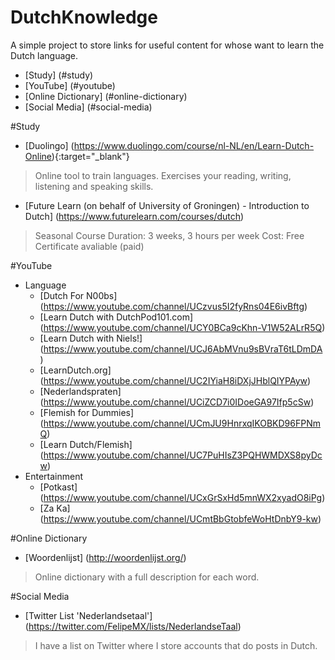 # DutchKnowledge

A simple project to store links for useful content for whose want to learn the Dutch language.

<!-- toc -->
* [Study] (#study)
* [YouTube] (#youtube)
* [Online Dictionary] (#online-dictionary)
* [Social Media] (#social-media)
<!-- toc stop -->

#Study
* [Duolingo] (https://www.duolingo.com/course/nl-NL/en/Learn-Dutch-Online){:target="_blank"}
> Online tool to train languages. Exercises your reading, writing, listening and speaking skills.

* [Future Learn (on behalf of University of Groningen) - Introduction to Dutch] (https://www.futurelearn.com/courses/dutch)
> Seasonal Course
> Duration: 3 weeks, 3 hours per week
> Cost: Free
> Certificate avaliable (paid)

#YouTube
* Language
  * [Dutch For N00bs] (https://www.youtube.com/channel/UCzvus5I2fyRns04E6ivBftg)
  * [Learn Dutch with DutchPod101.com] (https://www.youtube.com/channel/UCY0BCa9cKhn-V1W52ALrR5Q)
  * [Learn Dutch with Niels!] (https://www.youtube.com/channel/UCJ6AbMVnu9sBVraT6tLDmDA)
  * [LearnDutch.org] (https://www.youtube.com/channel/UC2IYiaH8iDXjJHblQIYPAyw)
  * [Nederlandspraten] (https://www.youtube.com/channel/UCiZCD7i0IDoeGA97Ifp5cSw)
  * [Flemish for Dummies] (https://www.youtube.com/channel/UCmJU9HnrxqIKOBKD96FPNmQ)
  * [Learn Dutch/Flemish] (https://www.youtube.com/channel/UC7PuHIsZ3PQHWMDXS8pyDcw)
* Entertainment
  * [Potkast] (https://www.youtube.com/channel/UCxGrSxHd5mnWX2xyadO8iPg)
  * [Za Ka] (https://www.youtube.com/channel/UCmtBbGtobfeWoHtDnbY9-kw)

#Online Dictionary
* [Woordenlijst] (http://woordenlijst.org/)

> Online dictionary with a full description for each word.

#Social Media
* [Twitter List 'Nederlandsetaal'] (https://twitter.com/FelipeMX/lists/NederlandseTaal)

> I have a list on Twitter where I store accounts that do posts in Dutch.
